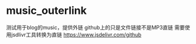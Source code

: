 # music_outerlink
测试用于blog的music，提供外链
github上的只是文件链接不是MP3直链
需要使用jsdlivr工具转换为直链
https://www.jsdelivr.com/github
